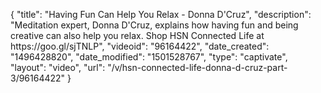 {
    "title": "Having Fun Can Help You Relax - Donna D'Cruz",
    "description": "Meditation expert, Donna D'Cruz, explains how having fun and being creative can also help you relax. Shop HSN Connected Life at https:\/\/goo.gl\/sjTNLP",
    "videoid": "96164422",
    "date_created": "1496428820",
    "date_modified": "1501528767",
    "type": "captivate",
    "layout": "video",
    "url": "\/v\/hsn-connected-life-donna-d-cruz-part-3\/96164422"
}